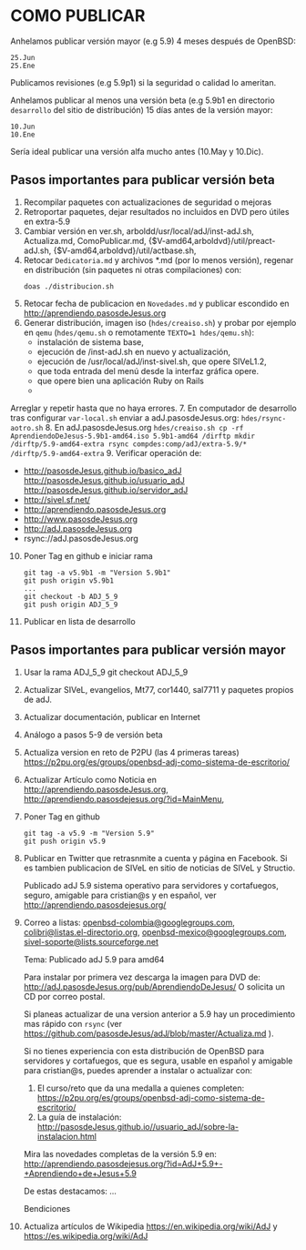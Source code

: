 COMO PUBLICAR
=============

Anhelamos publicar versión mayor (e.g 5.9) 4 meses después de OpenBSD:

	25.Jun
	25.Ene

Publicamos revisiones (e.g 5.9p1) si la seguridad o calidad lo ameritan.

Anhelamos publicar al menos una versión beta (e.g 5.9b1 en directorio
```desarrollo``` del sitio de distribución) 15 días antes de la versión mayor:

	10.Jun
	10.Ene

Sería ideal publicar una versión alfa mucho antes (10.May y 10.Dic).


Pasos importantes para publicar versión beta
--------------------------------------------

1. Recompilar paquetes con actualizaciones de seguridad o mejoras
2. Retroportar paquetes, dejar resultados no incluidos en DVD pero
   útiles en extra-5.9
3. Cambiar versión en ver.sh, arboldd/usr/local/adJ/inst-adJ.sh, Actualiza.md,
	ComoPublicar.md, {$V-amd64,arboldvd}/util/preact-adJ.sh, 
	{$V-amd64,arboldvd}/util/actbase.sh, 
4. Retocar ```Dedicatoria.md``` y archivos *.md (por lo menos versión),
   regenar en distribución (sin paquetes ni otras compilaciones) con:
	```
	doas ./distribucion.sh
	```
5. Retocar fecha de publicacion en ```Novedades.md``` y publicar escondido en
   http://aprendiendo.pasosdeJesus.org
6. Generar distribución, imagen iso (```hdes/creaiso.sh```) y probar por 
  ejemplo en ```qemu``` (```hdes/qemu.sh``` o remotamente 
  ```TEXTO=1 hdes/qemu.sh```): 
	- instalación de sistema base, 
   	- ejecución de /inst-adJ.sh en nuevo y actualización, 
   	- ejecución de /usr/local/adJ/inst-sivel.sh, que opere SIVeL1.2,
   	- que toda entrada del menú desde la interfaz gráfica opere.  
	- que opere bien una aplicación Ruby on Rails
	- 
  Arreglar y repetir hasta que no haya errores.
7. En computador de desarrollo tras configurar ```var-local.sh``` enviar a
   adJ.pasosdeJesus.org:
	```
	hdes/rsync-aotro.sh
	```
8. En adJ.pasosdeJesus.org
	```
	hdes/creaiso.sh
	cp -rf AprendiendoDeJesus-5.9b1-amd64.iso 5.9b1-amd64 /dirftp
	mkdir /dirftp/5.9-amd64-extra
	rsync compdes:comp/adJ/extra-5.9/* /dirftp/5.9-amd64-extra
	```
9. Verificar operación de:
  * http://pasosdeJesus.github.io/basico_adJ http://pasosdeJesus.github.io/usuario_adJ http://pasosdeJesus.github.io/servidor_adJ
  * http://sivel.sf.net/
  * http://aprendiendo.pasosdeJesus.org
  * http://www.pasosdeJesus.org
  * http://adJ.pasosdeJesus.org
  * rsync://adJ.pasosdeJesus.org
10. Poner Tag en github e iniciar rama
	```
	git tag -a v5.9b1 -m "Version 5.9b1"
	git push origin v5.9b1
	...
	git checkout -b ADJ_5_9
	git push origin ADJ_5_9
	```
10. Publicar en lista de desarrollo

Pasos importantes para publicar versión mayor
--------------------------------------------

1. Usar la rama ADJ_5_9
	git checkout ADJ_5_9
2. Actualizar SIVeL, evangelios, Mt77, cor1440, sal7711 y paquetes propios de 
   adJ.
3. Actualizar documentación, publicar en Internet
4. Análogo a pasos 5-9 de versión beta
5. Actualiza version en reto de P2PU (las 4 primeras tareas) 
   https://p2pu.org/es/groups/openbsd-adj-como-sistema-de-escritorio/
6. Actualizar Artículo como Noticia en http://aprendiendo.pasosdeJesus.org,
   http://aprendiendo.pasosdejesus.org/?id=MainMenu,  
7. Poner Tag en github
	```
	git tag -a v5.9 -m "Version 5.9"
	git push origin v5.9
	```
8. Publicar en Twitter que retrasnmite a cuenta y página en Facebook. 
   Si es tambien publicacion de SIVeL en sitio de noticias de SIVeL y Structio.

	Publicado adJ 5.9 sistema operativo para servidores y cortafuegos, 
	seguro, amigable para cristian@s y en español, ver 
	http://aprendiendo.pasosdejesus.org/
9. Correo a listas: 
    openbsd-colombia@googlegroups.com, colibri@listas.el-directorio.org, 
    openbsd-mexico@googlegroups.com, sivel-soporte@lists.sourceforge.net

	Tema: Publicado adJ 5.9 para amd64

	Para instalar por primera vez descarga la imagen para DVD de:
	  http://adJ.pasosdeJesus.org/pub/AprendiendoDeJesus/
	O solicita un CD por correo postal.

	Si planeas actualizar de una version anterior a 5.9
	hay un procedimiento mas rápido con ```rsync``` (ver
	https://github.com/pasosdeJesus/adJ/blob/master/Actualiza.md ).

	Si no tienes experiencia con esta distribución de OpenBSD para 
	servidores y cortafuegos, que es segura, usable en español y amigable 
	para cristian@s, puedes aprender a instalar o actualizar con:
	  1. El curso/reto que da una medalla a quienes completen:
	  https://p2pu.org/es/groups/openbsd-adj-como-sistema-de-escritorio/
	  2. La guía de instalación:
	  http://pasosdeJesus.github.io//usuario_adJ/sobre-la-instalacion.html

	Mira las novedades completas de la versión 5.9 en:
	  http://aprendiendo.pasosdejesus.org/?id=AdJ+5.9+-+Aprendiendo+de+Jesus+5.9

	De estas destacamos:
	...

	Bendiciones

10. Actualiza artículos de Wikipedia 
   https://en.wikipedia.org/wiki/AdJ y https://es.wikipedia.org/wiki/AdJ 

